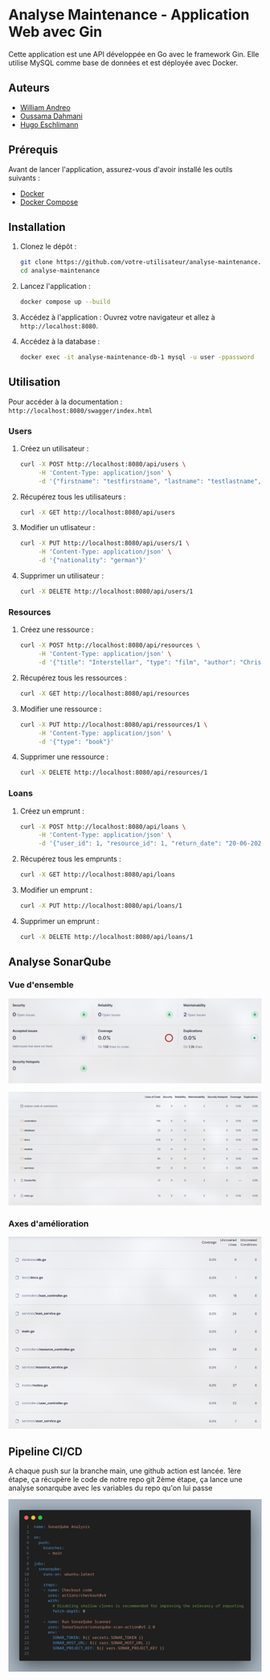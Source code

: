 # Analyse Maintenance - Application Web avec Gin

Cette application est une API développée en Go avec le framework Gin. Elle utilise MySQL comme base de données et est déployée avec Docker.

## Auteurs

- [William Andreo](https://github.com/Ayden1416)
- [Oussama Dahmani](https://github.com/ouskode)
- [Hugo Eschlimann](https://github.com/HugoEschlimann)

## Prérequis

Avant de lancer l'application, assurez-vous d'avoir installé les outils suivants :
- [Docker](https://www.docker.com/)
- [Docker Compose](https://docs.docker.com/compose/)

## Installation

1. Clonez le dépôt :
    ```bash
    git clone https://github.com/votre-utilisateur/analyse-maintenance.git
    cd analyse-maintenance
    ```
2. Lancez l'application :
    ```bash
    docker compose up --build
    ```

3. Accédez à l'application :
   Ouvrez votre navigateur et allez à `http://localhost:8080`.

4. Accédez à la database :
    ```bash
    docker exec -it analyse-maintenance-db-1 mysql -u user -ppassword
    ```

## Utilisation

Pour accéder à la documentation : `http://localhost:8080/swagger/index.html`

### Users

1. Créez un utilisateur :
    ```bash
    curl -X POST http://localhost:8080/api/users \
         -H 'Content-Type: application/json' \
         -d '{"firstname": "testfirstname", "lastname": "testlastname", "email": "test@gmail.com", "phone": "0123456789", "nationality": "france"}'
    ```

2. Récupérez tous les utilisateurs :
    ```bash
    curl -X GET http://localhost:8080/api/users
    ```

3. Modifier un utlisateur :
    ```bash
    curl -X PUT http://localhost:8080/api/users/1 \
         -H 'Content-Type: application/json' \
         -d '{"nationality": "german"}'
    ```

4. Supprimer un utilisateur :
    ```bash
    curl -X DELETE http://localhost:8080/api/users/1
    ```

### Resources

1. Créez une ressource :
    ```bash
    curl -X POST http://localhost:8080/api/resources \
         -H 'Content-Type: application/json' \
         -d '{"title": "Interstellar", "type": "film", "author": "Christopher Nolan", "is_available": true}'
    ```

2. Récupérez tous les ressources :
    ```bash
    curl -X GET http://localhost:8080/api/resources
    ```

3. Modifier une ressource :
    ```bash
    curl -X PUT http://localhost:8080/api/ressources/1 \
         -H 'Content-Type: application/json' \
         -d '{"type": "book"}'
    ```

4. Supprimer une ressource :
    ```bash
    curl -X DELETE http://localhost:8080/api/resources/1
    ```

### Loans

1. Créez un emprunt :
    ```bash
    curl -X POST http://localhost:8080/api/loans \
         -H 'Content-Type: application/json' \
         -d '{"user_id": 1, "resource_id": 1, "return_date": "20-06-2025"}'
    ```

2. Récupérez tous les emprunts :
    ```bash
    curl -X GET http://localhost:8080/api/loans
    ```

3. Modifier un emprunt :
    ```bash
    curl -X PUT http://localhost:8080/api/loans/1
    ```

4. Supprimer un emprunt :
    ```bash
    curl -X DELETE http://localhost:8080/api/loans/1
    ```

## Analyse SonarQube

### Vue d'ensemble

![Overall code](./images/overallcode.png)

![Overview code](./images/overviewcode.png)

### Axes d'amélioration

![Code coverage](./images/codecoverage.png)

## Pipeline CI/CD

A chaque push sur la branche main, une github action est lancée.
1ère étape, ça récupère le code de notre repo git
2ème étape, ça lance une analyse sonarqube avec les variables du repo qu'on lui passe

![Pipeline CI/CD](./images/sonarqube.png)
